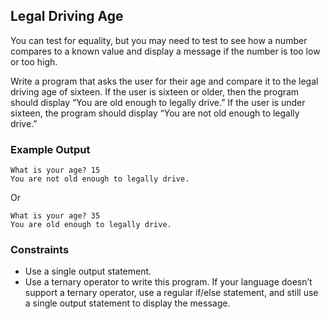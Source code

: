 ## Legal Driving Age

You can test for equality, but you may need to test to see how a number compares to a known value and display a message if the number is too low or too high.

Write a program that asks the user for their age and compare it to the legal driving age of sixteen. If the user is sixteen or older, then the program should display “You are old enough to legally drive.” If the user is under sixteen, the program should display “You are not old enough to legally drive.”

### Example Output

```
What is your age? 15
You are not old enough to legally drive.
```

Or

```
What is your age? 35
You are old enough to legally drive.
```

### Constraints

* Use a single output statement.
* Use a ternary operator to write this program. If your language doesn’t support a ternary operator, use a regular if/else statement, and still use a single output statement to display the message.